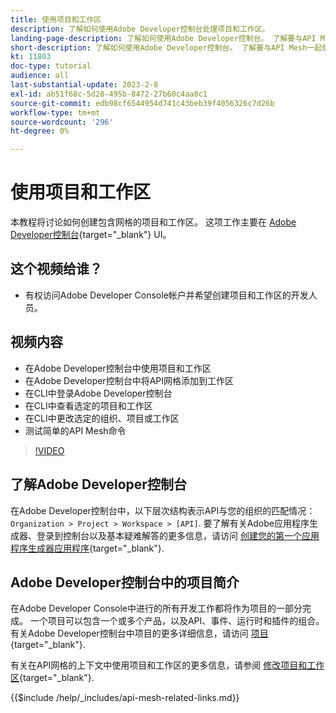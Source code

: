 ```yaml
---
title: 使用项目和工作区
description: 了解如何使用Adobe Developer控制台处理项目和工作区。
landing-page-description: 了解如何使用Adobe Developer控制台。 了解要与API Mesh一起使用的项目和工作区。
short-description: 了解如何使用Adobe Developer控制台。 了解要与API Mesh一起使用的项目和工作区。
kt: 11803
doc-type: tutorial
audience: all
last-substantial-update: 2023-2-8
exl-id: ab51f68c-5d28-495b-8472-27b60c4aa8c1
source-git-commit: edb98cf6544954d741c43beb39f4056326c7d26b
workflow-type: tm+mt
source-wordcount: '296'
ht-degree: 0%

---
```


# 使用项目和工作区

本教程将讨论如何创建包含网格的项目和工作区。 这项工作主要在 [Adobe Developer控制台](https://developer.adobe.com/console){target="_blank"} UI。

## 这个视频给谁？

* 有权访问Adobe Developer Console帐户并希望创建项目和工作区的开发人员。

## 视频内容

* 在Adobe Developer控制台中使用项目和工作区
* 在Adobe Developer控制台中将API网格添加到工作区
* 在CLI中登录Adobe Developer控制台
* 在CLI中查看选定的项目和工作区
* 在CLI中更改选定的组织、项目或工作区
* 测试简单的API Mesh命令

>[!VIDEO](https://video.tv.adobe.com/v/3414123?quality=12&learn=on)

## 了解Adobe Developer控制台

在Adobe Developer控制台中，以下层次结构表示API与您的组织的匹配情况： `Organization > Project > Workspace > [API]`. 要了解有关Adobe应用程序生成器、登录到控制台以及基本疑难解答的更多信息，请访问 [创建您的第一个应用程序生成器应用程序](https://developer.adobe.com/app-builder/docs/getting_started/first_app/){target="_blank"}.

## Adobe Developer控制台中的项目简介

在Adobe Developer Console中进行的所有开发工作都将作为项目的一部分完成。 一个项目可以包含一个或多个产品，以及API、事件、运行时和插件的组合。 有关Adobe Developer控制台中项目的更多详细信息，请访问 [项目](https://developer.adobe.com/developer-console/docs/guides/projects/){target="_blank"}.

有关在API网格的上下文中使用项目和工作区的更多信息，请参阅 [修改项目和工作区](https://developer.adobe.com/graphql-mesh-gateway/gateway/create-mesh/#modify-projects-and-workspaces){target="_blank"}.

{{$include /help/_includes/api-mesh-related-links.md}}

